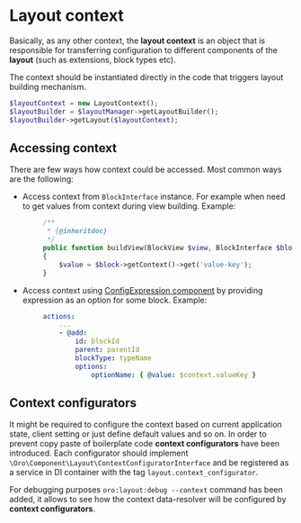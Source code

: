 Layout context
==============

Basically, as any other context, the **layout context** is an object that is responsible for transferring configuration
to different components of the **layout** (such as extensions, block types etc).

The context should be instantiated directly in the code that triggers layout building mechanism.

```php
$layoutContext = new LayoutContext();
$layoutBuilder = $layoutManager->getLayoutBuilder();
$layoutBuilder->getLayout($layoutContext);
```

Accessing context
-----------------

There are few ways how context could be accessed. Most common ways are the following:
 
 - Access context from `BlockInterface` instance. For example when need to get values from context during view building.
   Example:
   ```php
        /**
         * {@inheritdoc}
         */
        public function buildView(BlockView $view, BlockInterface $block, array $options)
        {
            $value = $block->getContext()->get('value-key');
        }
   ```
   
 - Access context using [ConfigExpression component](../../../../Component/ConfigExpression/README.md) by providing 
   expression as an option for some block.
   Example:
   ```yml
        actions:
            ...
            - @add:
                id: blockId
                parent: parentId
                blockType: typeName
                options:
                    optionName: { @value: $context.valueKey }
   ```
   

Context configurators
---------------------

It might be required to configure the context based on current application state, client setting or just define 
default values and so on. In order to prevent copy paste of boilerplate code **context configurators** have been introduced.
Each configurator should implement `\Oro\Component\Layout\ContextConfiguratorInterface` and be registered as a service 
in DI container with the tag `layout.context_configurator`. 

For debugging purposes `oro:layout:debug --context` command has been added, it allows to see how the context data-resolver will
be configured by **context configurators**.
